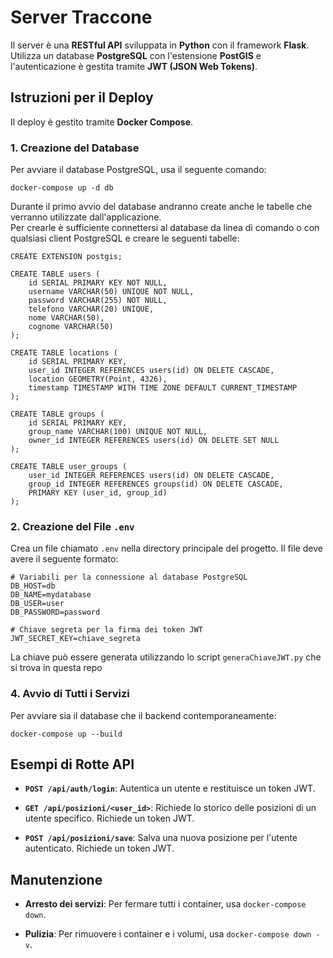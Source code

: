 
# Server Traccone

Il server è una **RESTful API** sviluppata in **Python** con il framework **Flask**. Utilizza un database **PostgreSQL** con l'estensione **PostGIS** e l'autenticazione è gestita tramite **JWT (JSON Web Tokens)**.

## Istruzioni per il Deploy

Il deploy è gestito tramite **Docker Compose**.

### 1. Creazione del Database

Per avviare il database PostgreSQL, usa il seguente comando:

```
docker-compose up -d db
```
Durante il primo avvio del database andranno create anche le tabelle che verranno utilizzate dall'applicazione.  
Per crearle è sufficiente connettersi al database da linea di comando o con qualsiasi client PostgreSQL e creare le seguenti tabelle:

```
CREATE EXTENSION postgis;
```

```
CREATE TABLE users (
    id SERIAL PRIMARY KEY NOT NULL,
    username VARCHAR(50) UNIQUE NOT NULL,
    password VARCHAR(255) NOT NULL,
    telefono VARCHAR(20) UNIQUE,
    nome VARCHAR(50),
    cognome VARCHAR(50)
);
```
```
CREATE TABLE locations (
    id SERIAL PRIMARY KEY,
    user_id INTEGER REFERENCES users(id) ON DELETE CASCADE,
    location GEOMETRY(Point, 4326),
    timestamp TIMESTAMP WITH TIME ZONE DEFAULT CURRENT_TIMESTAMP
);
```
```
CREATE TABLE groups (
    id SERIAL PRIMARY KEY,
    group_name VARCHAR(100) UNIQUE NOT NULL,
    owner_id INTEGER REFERENCES users(id) ON DELETE SET NULL
);
```
```
CREATE TABLE user_groups (
    user_id INTEGER REFERENCES users(id) ON DELETE CASCADE,
    group_id INTEGER REFERENCES groups(id) ON DELETE CASCADE,
    PRIMARY KEY (user_id, group_id)
);
```

### 2. Creazione del File `.env`

Crea un file chiamato `.env` nella directory principale del progetto. Il file deve avere il seguente formato:

```
# Variabili per la connessione al database PostgreSQL
DB_HOST=db
DB_NAME=mydatabase
DB_USER=user
DB_PASSWORD=password

# Chiave segreta per la firma dei token JWT
JWT_SECRET_KEY=chiave_segreta
```
La chiave può essere generata utilizzando lo script `generaChiaveJWT.py` che si trova in questa repo

### 4. Avvio di Tutti i Servizi

Per avviare sia il database che il backend contemporaneamente:

```
docker-compose up --build
```

## Esempi di Rotte API

* **`POST /api/auth/login`**: Autentica un utente e restituisce un token JWT.

* **`GET /api/posizioni/<user_id>`**: Richiede lo storico delle posizioni di un utente specifico. Richiede un token JWT.

* **`POST /api/posizioni/save`**: Salva una nuova posizione per l'utente autenticato. Richiede un token JWT.

## Manutenzione

* **Arresto dei servizi**: Per fermare tutti i container, usa `docker-compose down`.

* **Pulizia**: Per rimuovere i container e i volumi, usa `docker-compose down -v`.
